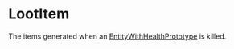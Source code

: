 # LootItem

The items generated when an [EntityWithHealthPrototype](prototype:EntityWithHealthPrototype) is killed.

